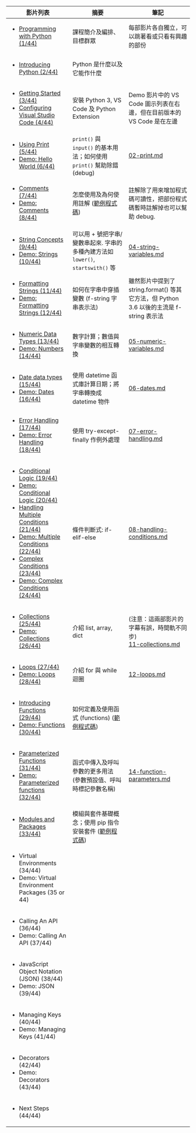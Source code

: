 | 影片列表 | 摘要 | 筆記 |
|-------|------|--------|
| <ul><li>[Programming with Python (1/44)](https://learn.microsoft.com/en-us/shows/intro-to-python-development/python-for-beginners-1-of-44-programming-with-python)</li></ul>  | 課程簡介及編排、目標群眾 | 每部影片各自獨立，可以跳著看或只看有興趣的部份 |
| <ul><li> [Introducing Python (2/44)](https://learn.microsoft.com/en-us/shows/intro-to-python-development/python-for-beginners-2-of-44-introducing-python)</li></ul>  | Python 是什麼以及它能作什麼 |   |
| <ul><li>[Getting Started (3/44)](https://learn.microsoft.com/en-us/shows/intro-to-python-development/python-for-beginners-3-of-44-getting-started)</li><li>[Configuring Visual Studio Code (4/44)](https://learn.microsoft.com/en-us/shows/intro-to-python-development/python-for-beginners-4-of-44-configuring-visual-studio-code)</li></ul> | 安裝 Python 3, VS Code 及 Python Extension | Demo 影片中的 VS Code 圖示列表在右邊，但在目前版本的 VS Code 是在左邊 |
| <ul><li>[Using Print (5/44)](https://learn.microsoft.com/en-us/shows/intro-to-python-development/python-for-beginners-5-of-44-using-print)</li><li>[Demo: Hello World (6/44)](https://learn.microsoft.com/en-us/shows/intro-to-python-development/python-for-beginners-6-of-44-demo-hello-world)</li></ul> | `print()` 與 `input()` 的基本用法；如何使用 `print()` 幫助除錯 (debug) | [02-print.md](02-print.md) |
| <ul><li>[Comments (7/44)](https://learn.microsoft.com/en-us/shows/intro-to-python-development/python-for-beginners-7-of-44-comments)</li><li>[Demo: Comments (8/44)](https://learn.microsoft.com/en-us/shows/intro-to-python-development/python-for-beginners-8-of-44-demo-comments)</li></ul> | 怎麼使用及為何使用註解 ([範例程式碼](https://github.com/microsoft/c9-python-getting-started/tree/master/python-for-beginners/03%20-%20Comments)) | 註解除了用來增加程式碼可讀性，把部份程式碼暫時註解掉也可以幫助 debug. |
| <ul><li>[String Concepts (9/44)](https://learn.microsoft.com/en-us/shows/intro-to-python-development/python-for-beginners-9-of-44-string-concepts)</li><li>[Demo: Strings (10/44)](https://learn.microsoft.com/en-us/shows/intro-to-python-development/python-for-beginners-10-of-44-demo-strings)</li></ul> | 可以用 + 號把字串/變數串起來. 字串的多種內建方法如 `lower()`, `startswith()` 等 | [04-string-variables.md](04-string-variables.md) |
| <ul><li>[Formatting Strings (11/44)](https://learn.microsoft.com/en-us/shows/intro-to-python-development/python-for-beginners-11-of-44-formatting-strings)</li><li>[Demo: Formatting Strings (12/44)](https://learn.microsoft.com/en-us/shows/intro-to-python-development/python-for-beginners-12-of-44-demo-formatting-strings)</li></ul> | 如何在字串中穿插變數 (f-string 字串表示法) | 雖然影片中提到了 string.format() 等其它方法，但 Python 3.6 以後的主流是 f-string 表示法 |
| <ul><li>[Numeric Data Types (13/44)](https://learn.microsoft.com/en-us/shows/intro-to-python-development/python-for-beginners-13-of-44-numeric-data-types)</li><li>[Demo: Numbers (14/44)](https://learn.microsoft.com/en-us/shows/intro-to-python-development/python-for-beginners-14-of-44-demo-numbers )</li></ul> | 數字計算；數值與字串變數的相互轉換 | [05-numeric-variables.md](05-numeric-variables.md)|
| <ul><li>[Date data types (15/44)](https://learn.microsoft.com/en-us/shows/intro-to-python-development/python-for-beginners-15-of-44-date-data-types)</li><li>[Demo: Dates (16/44)](https://learn.microsoft.com/en-us/shows/intro-to-python-development/python-for-beginners-16-of-44-demo-dates)</li></ul> | 使用 datetime 函式庫計算日期；將字串轉換成 datetime 物件 | [06-dates.md](06-dates.md) |
| <ul><li>[Error Handling (17/44)](https://learn.microsoft.com/en-us/shows/intro-to-python-development/python-for-beginners-17-of-44-error-handling)</li><li>[Demo: Error Handling (18/44)](https://learn.microsoft.com/en-us/shows/intro-to-python-development/python-for-beginners-18-of-44-demo-error-handling)</li></ul> | 使用 try-except-finally 作例外處理 | [07-error-handling.md](07-error-handling.md)|
| <ul><li>[Conditional Logic (19/44)](https://learn.microsoft.com/en-us/shows/intro-to-python-development/python-for-beginners-19-of-44-conditional-logic)</li><li>[Demo: Conditional Logic (20/44)](https://learn.microsoft.com/en-us/shows/intro-to-python-development/python-for-beginners-20-of-44-demo-conditional-logic)</li><li>[Handling Multiple Conditions (21/44)](https://learn.microsoft.com/en-us/shows/intro-to-python-development/python-for-beginners-21-of-44-handling-multiple-conditions)</li><li>[Demo: Multiple Conditions (22/44)](https://learn.microsoft.com/en-us/shows/intro-to-python-development/python-for-beginners-22-of-44-demo-multiple-conditions)</li><li>[Complex Conditions (23/44)](https://learn.microsoft.com/en-us/shows/intro-to-python-development/python-for-beginners-23-of-44-complex-conditions)</li><li>[Demo: Complex Conditions (24/44)](https://learn.microsoft.com/en-us/shows/intro-to-python-development/python-for-beginners-24-of-44-demo-complex-conditions)</li></ul> | 條件判斷式: if-elif-else | [08-handling-conditions.md](08-handling-conditions.md) |
| <ul><li>[Collections (25/44)](https://learn.microsoft.com/en-us/shows/intro-to-python-development/python-for-beginners-25-of-44-collections)</li><li>[Demo: Collections (26/44)](https://learn.microsoft.com/en-us/shows/intro-to-python-development/python-for-beginners-26-of-44-demo-collections)</li></ul> | 介紹 list, array, dict | (注意：這兩部影片的字幕有誤，時間軌不同步)<br>[11-collections.md](11-collections.md) |
| <ul><li>[Loops (27/44)](https://learn.microsoft.com/en-us/shows/intro-to-python-development/python-for-beginners-27-of-44-loops)</li><li>[Demo: Loops (28/44)](https://learn.microsoft.com/en-us/shows/intro-to-python-development/python-for-beginners-28-of-44-demo-loops)</li></ul> | 介紹 for 與 while 迴圈 | [12-loops.md](12-loops.md) |
| <ul><li>[Introducing Functions (29/44)](https://learn.microsoft.com/en-us/shows/intro-to-python-development/python-for-beginners-29-of-44-introducing-functions)</li><li>[Demo: Functions (30/44)](https://learn.microsoft.com/en-us/shows/intro-to-python-development/python-for-beginners-30-of-44-demo-functions)</li></ul> | 如何定義及使用函式 (functions) ([範例程式碼](https://github.com/microsoft/c9-python-getting-started/tree/master/python-for-beginners/13%20-%20Functions)) |  |
| <ul><li>[Parameterized Functions (31/44)](https://learn.microsoft.com/en-us/shows/intro-to-python-development/python-for-beginners-31-of-44-parameterized-functions)</li><li>[Demo: Parameterized functions (32/44)](https://learn.microsoft.com/en-us/shows/intro-to-python-development/python-for-beginners-32-of-44-demo-parameterized-functions)</li></ul> | 函式中傳入及呼叫參數的更多用法 (參數預設值、呼叫時標記參數名稱) | [14-function-parameters.md](14-function-parameters.md) |
| <ul><li>[Modules and Packages (33/44)](https://learn.microsoft.com/en-us/shows/intro-to-python-development/python-for-beginners-33-of-44-modules-and-packages)</li></ul> | 模組與套件基礎概念；使用 pip 指令安裝套件 ([範例程式碼](https://github.com/microsoft/c9-python-getting-started/tree/master/python-for-beginners/15%20-%20Packages)) | |
| <ul><li>Virtual Environments (34/44)</li><li>Demo: Virtual Environment Packages (35 or 44)</li></ul> |      |        |
| <ul><li>Calling An API (36/44)</li><li>Demo: Calling An API (37/44)</li></ul> |      |        |
| <ul><li>JavaScript Object Notation (JSON) (38/44)</li><li>Demo: JSON (39/44)</li></ul> |      |        |
| <ul><li>Managing Keys (40/44)</li><li>Demo: Managing Keys (41/44)</li></ul> |      |        |
| <ul><li>Decorators (42/44)</li><li>Demo: Decorators (43/44)</li></ul> |      |        |
| <ul><li>Next Steps (44/44)</li></ul> |      |        |
